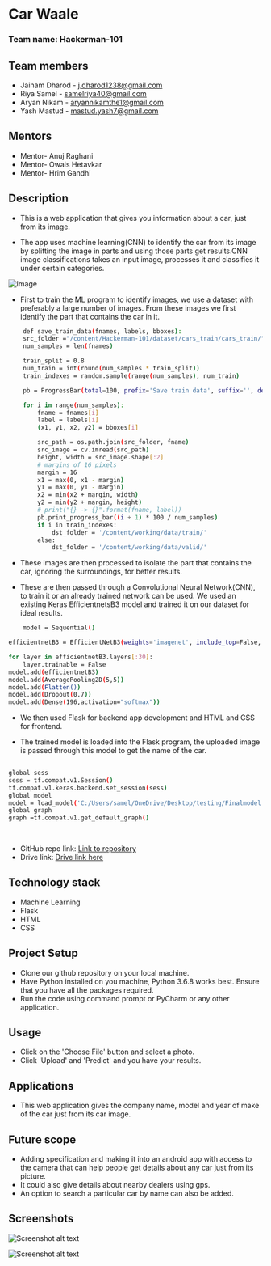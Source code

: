 # Car Waale

### Team name: Hackerman-101

## Team members
* Jainam Dharod - j.dharod1238@gmail.com
* Riya Samel - samelriya40@gmail.com
* Aryan Nikam - aryannikamthe1@gmail.com
* Yash Mastud - mastud.yash7@gmail.com

## Mentors
* Mentor- Anuj Raghani
* Mentor- Owais Hetavkar
* Mentor- Hrim Gandhi

## Description
* This is a web application that gives you information about a car, just from its image.

* The app uses machine learning(CNN) to identify the car from its image by splitting the image in parts and using those parts get results.CNN image classifications takes an input image, processes it and classifies it under certain categories.


![Image](https://drive.google.com/file/d/1T7jDaYHUFySPOSkNMVwYYPrqqKqunUyw/view?usp=sharing.png "This is an example of a basic CNN network.")


* First to train the ML program to identify images, we use a dataset with preferably a large number of images. From these images we first identify the part that contains the car in it.

```bash
    def save_train_data(fnames, labels, bboxes): 
    src_folder ="/content/Hackerman-101/dataset/cars_train/cars_train/"
    num_samples = len(fnames)

    train_split = 0.8
    num_train = int(round(num_samples * train_split))
    train_indexes = random.sample(range(num_samples), num_train)

    pb = ProgressBar(total=100, prefix='Save train data', suffix='', decimals=3, length=50, fill='=')

    for i in range(num_samples):
        fname = fnames[i]
        label = labels[i]
        (x1, y1, x2, y2) = bboxes[i]

        src_path = os.path.join(src_folder, fname)
        src_image = cv.imread(src_path)
        height, width = src_image.shape[:2]
        # margins of 16 pixels
        margin = 16
        x1 = max(0, x1 - margin)
        y1 = max(0, y1 - margin)
        x2 = min(x2 + margin, width)
        y2 = min(y2 + margin, height)
        # print("{} -> {}".format(fname, label))
        pb.print_progress_bar((i + 1) * 100 / num_samples)
        if i in train_indexes:
            dst_folder = '/content/working/data/train/'
        else:
            dst_folder = '/content/working/data/valid/'

```
* These images are then processed to isolate the part that contains the car, ignoring the surroundings, for better results.

* These are then passed through a Convolutional Neural Network(CNN), to train it or an already trained network can be used. We used an existing Keras EfficientnetsB3 model and trained it on our dataset for ideal results.

```bash
    model = Sequential()

efficientnetB3 = EfficientNetB3(weights='imagenet', include_top=False, input_shape=(299,299,3))

for layer in efficientnetB3.layers[:30]:
    layer.trainable = False
model.add(efficientnetB3)
model.add(AveragePooling2D(5,5))
model.add(Flatten())
model.add(Dropout(0.7))
model.add(Dense(196,activation="softmax"))
```
* We then used Flask for backend app development and HTML and CSS for frontend.

* The trained model is loaded into the Flask program, the uploaded image is passed through this model to get the name of the car.
```bash
    
global sess
sess = tf.compat.v1.Session()
tf.compat.v1.keras.backend.set_session(sess)
global model
model = load_model('C:/Users/samel/OneDrive/Desktop/testing/Finalmodel.h5')
global graph
graph =tf.compat.v1.get_default_graph()
 
 
```


* GitHub repo link: [Link to repository](https://github.com/riyasamel/Hackerman-101.git)
* Drive link: [Drive link here](https://drive.google.com/drive/folders/1J8ySQ9PivtIU8xqyzqBCk3XJc2iHyXt6?usp=sharing)

## Technology stack

* Machine Learning
* Flask
* HTML
* CSS

## Project Setup
* Clone our github repository on your local machine.
* Have Python installed on you machine, Python 3.6.8 works best. 
Ensure that you have all the packages required.
* Run the code using command prompt or PyCharm or any other application.

## Usage
* Click on the 'Choose File' button and select a photo.
* Click 'Upload' and 'Predict' and you have your results.

## Applications
* This web application gives the company name, model and year of make of the car just from its car image.


## Future scope
* Adding specification and making it into an android app with access to the camera that can help people get details about any car just from its picture.
* It could also give details about nearby dealers using gps.
* An option to search a particular car by name can also be added.

## Screenshots


![Screenshot alt text](https://drive.google.com/file/d/1nbr9bOzpv8h-wkYpn017UvkIdprM0oUe/view?usp=sharing.png "This is the Home Page.")


![Screenshot alt text](https://drive.google.com/file/d/13PNch1rklGB7iyjGva1jLKqO4GN3KWaW/view?usp=sharing.png "This is the Predict Page.")

